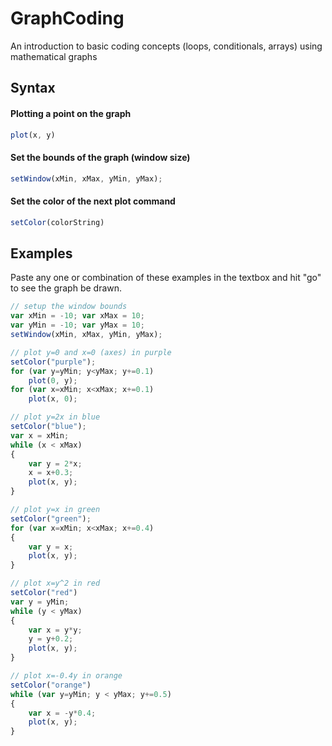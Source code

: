 # GraphCoding
An introduction to basic coding concepts (loops, conditionals, arrays) using mathematical graphs

## Syntax
#### Plotting a point on the graph
```JavaScript
plot(x, y)
```

#### Set the bounds of the graph (window size)
```JavaScript
setWindow(xMin, xMax, yMin, yMax);
```

#### Set the color of the next plot command
```JavaScript
setColor(colorString)
```

## Examples
Paste any one or combination of these examples in the textbox and hit "go" to see the graph be drawn.
```JavaScript
// setup the window bounds
var xMin = -10; var xMax = 10;
var yMin = -10; var yMax = 10;
setWindow(xMin, xMax, yMin, yMax);
```

```JavaScript
// plot y=0 and x=0 (axes) in purple
setColor("purple");
for (var y=yMin; y<yMax; y+=0.1)
    plot(0, y);
for (var x=xMin; x<xMax; x+=0.1)
    plot(x, 0);
```

```JavaScript
// plot y=2x in blue 
setColor("blue");
var x = xMin;
while (x < xMax)
{
    var y = 2*x;
    x = x+0.3;
    plot(x, y);
}
```

```JavaScript
// plot y=x in green
setColor("green");
for (var x=xMin; x<xMax; x+=0.4)
{
    var y = x;
    plot(x, y);
}
```

```JavaScript
// plot x=y^2 in red
setColor("red")
var y = yMin;
while (y < yMax)
{
    var x = y*y;
    y = y+0.2;
    plot(x, y);
}
```

```JavaScript
// plot x=-0.4y in orange
setColor("orange")
while (var y=yMin; y < yMax; y+=0.5)
{
    var x = -y*0.4;
    plot(x, y);
}
```
